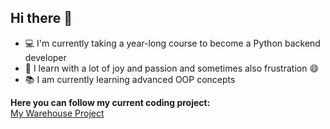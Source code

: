## Hi there 👋

- 💻 I'm currently taking a year-long course to become a Python backend developer
- 🥳 I learn with a lot of joy and passion and sometimes also frustration 😄
- 📚 I am currently learning advanced OOP concepts

**Here you can follow my current coding project:**  
[My Warehouse Project](https://github.com/nataliedutz/warehouse_project.git)
